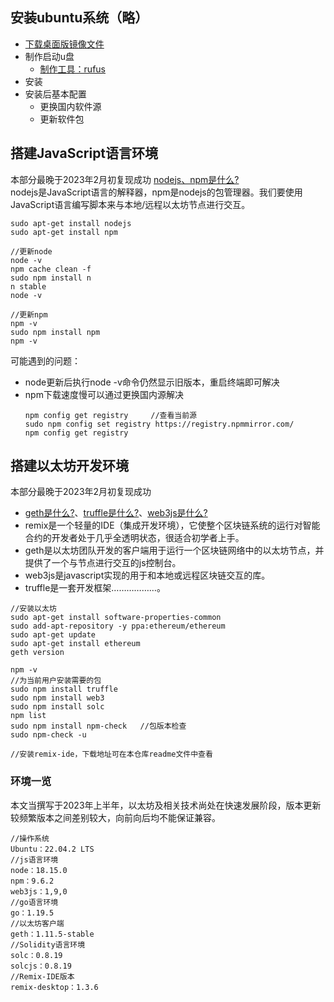 ## 安装ubuntu系统（略）
- [下载桌面版镜像文件](https://ubuntu.com/download/desktop)
- 制作启动u盘
    - [制作工具：rufus](https://rufus.ie/zh/)
- 安装
- 安装后基本配置
    - 更换国内软件源
    - 更新软件包
## 搭建JavaScript语言环境
本部分最晚于2023年2月初复现成功
[nodejs、npm是什么?](https://zhuanlan.zhihu.com/p/47822968)  
nodejs是JavaScript语言的解释器，npm是nodejs的包管理器。我们要使用JavaScript语言编写脚本来与本地/远程以太坊节点进行交互。
```
sudo apt-get install nodejs  
sudo apt-get install npm  

//更新node  
node -v
npm cache clean -f  
sudo npm install n  
n stable  
node -v

//更新npm  
npm -v  
sudo npm install npm     
npm -v 
```

可能遇到的问题：
- node更新后执行node -v命令仍然显示旧版本，重启终端即可解决
- npm下载速度慢可以通过更换国内源解决
    ```
    npm config get registry     //查看当前源
    sudo npm config set registry https://registry.npmmirror.com/    
    npm config get registry
    ```
## 搭建以太坊开发环境
本部分最晚于2023年2月初复现成功
- [geth是什么?](https://www.jianshu.com/p/9eb600f0e0e4)、[truffle是什么?](https://cn.bing.com/search?q=%E4%BB%80%E4%B9%88%E6%98%AFtruffle&form=QBLH&sp=-1&pq=%E4%BB%80%E4%B9%88%E6%98%AFtruffle&sc=1-10&qs=n&sk=&cvid=863BF24DB6D04E99BDEAAD76338DF27D&ghsh=0&ghacc=0&ghpl=)、[web3js是什么?](https://web3js.readthedocs.io/en/v1.8.1/index.html)  
- remix是一个轻量的IDE（集成开发环境），它使整个区块链系统的运行对智能合约的开发者处于几乎全透明状态，很适合初学者上手。
- geth是以太坊团队开发的客户端用于运行一个区块链网络中的以太坊节点，并提供了一个与节点进行交互的js控制台。
- web3js是javascript实现的用于和本地或远程区块链交互的库。  
- truffle是一套开发框架………………。  
```
//安装以太坊
sudo apt-get install software-properties-common
sudo add-apt-repository -y ppa:ethereum/ethereum
sudo apt-get update
sudo apt-get install ethereum
geth version

npm -v
//为当前用户安装需要的包
sudo npm install truffle
sudo npm install web3
sudo npm install solc
npm list
sudo npm install npm-check   //包版本检查
sudo npm-check -u

//安装remix-ide，下载地址可在本仓库readme文件中查看
```
### 环境一览  
本文当撰写于2023年上半年，以太坊及相关技术尚处在快速发展阶段，版本更新较频繁版本之间差别较大，向前向后均不能保证兼容。
```
//操作系统
Ubuntu：22.04.2 LTS
//js语言环境
node：18.15.0
npm：9.6.2
web3js：1,9,0
//go语言环境
go：1.19.5  
//以太坊客户端
geth：1.11.5-stable
//Solidity语言环境
solc：0.8.19
solcjs：0.8.19
//Remix-IDE版本
remix-desktop：1.3.6
```